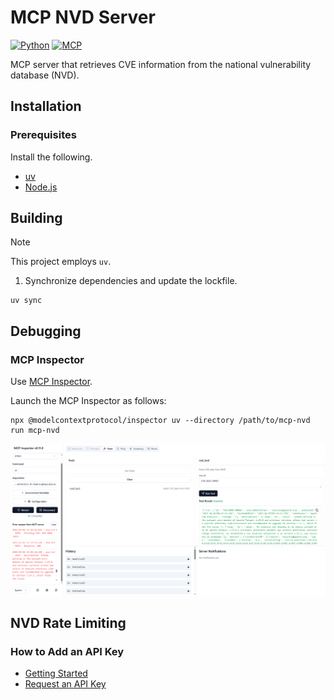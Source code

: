 # MCP NVD Server

[![Python](https://img.shields.io/badge/Python-3.12-blue.svg)](https://www.python.org/)
[![MCP](https://img.shields.io/badge/MCP-1.7.0.svg)](https://www.anthropic.com/news/model-context-protocol)

MCP server that retrieves CVE information from the national vulnerability database (NVD).

## Installation

### Prerequisites

Install the following.

- [uv](https://github.com/astral-sh/uv)
- [Node.js](https://nodejs.org/en)

## Building

> [!NOTE]
> This project employs `uv`.

1. Synchronize dependencies and update the lockfile.
```
uv sync
```

## Debugging

### MCP Inspector

Use [MCP Inspector](https://github.com/modelcontextprotocol/inspector).

Launch the MCP Inspector as follows:

```
npx @modelcontextprotocol/inspector uv --directory /path/to/mcp-nvd run mcp-nvd
```

![MCP Inspector](docs/mcp-inspector.png)

## NVD Rate Limiting

### How to Add an API Key
- [Getting Started](https://nvd.nist.gov/developers/start-here)
- [Request an API Key](https://nvd.nist.gov/developers/request-an-api-key)
